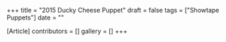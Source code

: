 +++
title = "2015 Ducky Cheese Puppet"
draft = false
tags = ["Showtape Puppets"]
date = ""

[Article]
contributors = []
gallery = []
+++